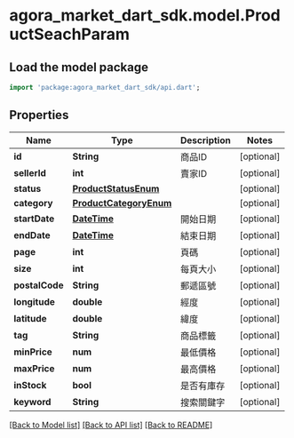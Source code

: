 # agora_market_dart_sdk.model.ProductSeachParam

## Load the model package
```dart
import 'package:agora_market_dart_sdk/api.dart';
```

## Properties
Name | Type | Description | Notes
------------ | ------------- | ------------- | -------------
**id** | **String** | 商品ID | [optional] 
**sellerId** | **int** | 賣家ID | [optional] 
**status** | [**ProductStatusEnum**](ProductStatusEnum.md) |  | [optional] 
**category** | [**ProductCategoryEnum**](ProductCategoryEnum.md) |  | [optional] 
**startDate** | [**DateTime**](DateTime.md) | 開始日期 | [optional] 
**endDate** | [**DateTime**](DateTime.md) | 結束日期 | [optional] 
**page** | **int** | 頁碼 | [optional] 
**size** | **int** | 每頁大小 | [optional] 
**postalCode** | **String** | 郵遞區號 | [optional] 
**longitude** | **double** | 經度 | [optional] 
**latitude** | **double** | 緯度 | [optional] 
**tag** | **String** | 商品標籤 | [optional] 
**minPrice** | **num** | 最低價格 | [optional] 
**maxPrice** | **num** | 最高價格 | [optional] 
**inStock** | **bool** | 是否有庫存 | [optional] 
**keyword** | **String** | 搜索關鍵字 | [optional] 

[[Back to Model list]](../README.md#documentation-for-models) [[Back to API list]](../README.md#documentation-for-api-endpoints) [[Back to README]](../README.md)


